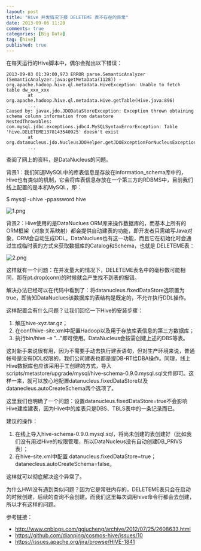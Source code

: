 ```yaml
---
layout: post
title: "Hive 并发情况下报 DELETEME 表不存在的异常"
date: 2013-09-06 11:20
comments: true
categories: [Big Data]
tag: [hive]
published: true
---
```


在每天运行的Hive脚本中，偶尔会抛出以下错误：

```
2013-09-03 01:39:00,973 ERROR parse.SemanticAnalyzer (SemanticAnalyzer.java:getMetaData(1128)) - org.apache.hadoop.hive.ql.metadata.HiveException: Unable to fetch table dw_xxx_xxx
        at org.apache.hadoop.hive.ql.metadata.Hive.getTable(Hive.java:896)
        ...
Caused by: javax.jdo.JDODataStoreException: Exception thrown obtaining schema column information from datastore
NestedThrowables:
com.mysql.jdbc.exceptions.jdbc4.MySQLSyntaxErrorException: Table 'hive.DELETEME1378143540925' doesn't exist
        at org.datanucleus.jdo.NucleusJDOHelper.getJDOExceptionForNucleusException(NucleusJDOHelper.java:313)
        ...
```

查阅了网上的资料，是DataNucleus的问题。

背景1：我们知道MySQL中的库表信息是存放在information_schema库中的，Hive也有类似的机制，它会将库表信息存放在一个第三方的RDBMS中，目前我们线上配置的是本机MySQL，即：

$ mysql -uhive -ppassword hive

![1.png](/cnblogs/images/hive-deleteme-error/1.png)


<!--more-->

背景2：Hive使用的是DataNuclues ORM库来操作数据库的，而基本上所有的ORM框架（对象关系映射）都会提供自动建表的功能，即开发者只需编写Java对象，ORM会自动生成DDL。DataNuclues也有这一功能，而且它在初始化时会通过生成临时表的方式来获取数据库的Catalog和Schema，也就是 DELETEME表：

![2.png](/cnblogs/images/hive-deleteme-error/2.png)


这样就有一个问题：在并发量大的情况下，DELETEME表名中的毫秒数可能相同，那在pt.drop(conn)的时候就会产生找不到表的报错。

解决办法已经可以在代码中看到了：将datanucleus.fixedDataStore选项置为true，即告知DataNuclues该数据库的表结构是既定的，不允许执行DDL操作。

这样配置会有什么问题？让我们回忆一下Hive的安装步骤：

1. 解压hive-xyz.tar.gz；
2. 在conf/hive-site.xml中配置Hadoop以及用于存放库表信息的第三方数据库；
3. 执行bin/hive -e "..."即可使用。DataNucleus会按需创建上述的DBS等表。

这对新手来说很有用，因为不需要手动去执行建表语句，但对生产环境来说，普通帐号是没有DDL权限的，我们公司建表也都是提DB-RT给DBA操作。同理，线上Hive数据库也应该采用手工创建的方式，导入scripts/metastore/upgrade/mysql/hive-schema-0.9.0.mysql.sql文件即可。这样一来，就可以放心地配置datanucleus.fixedDataStore以及 datanecleus.autoCreateSchema两个选项了。

这里我们也明确了一个问题：设置datanucleus.fixedDataStore=true不会影响Hive建库建表，因为Hive中的库表只是DBS、TBLS表中的一条记录而已。

建议的操作：

1. 在线上导入hive-schema-0.9.0.mysql.sql，将尚未创建的表创建好（比如我们没有用过Hive的权限管理，所以DataNucleus没有自动创建DB_PRIVS表）；
2. 在hive-site.xml中配置 datanucleus.fixedDataStore=true；datanecleus.autoCreateSchema=false。

这样就可以彻底解决这个异常了。

为什么HWI没有遇到类似问题？因为它是常驻内存的，DELETEME表只会在启动的时候创建，后续的查询不会创建。而我们这里每次调用hive命令行都会去创建，所以才有这样的问题。

参考链接：

* http://www.cnblogs.com/ggjucheng/archive/2012/07/25/2608633.html
* https://github.com/dianping/cosmos-hive/issues/10
* https://issues.apache.org/jira/browse/HIVE-1841
